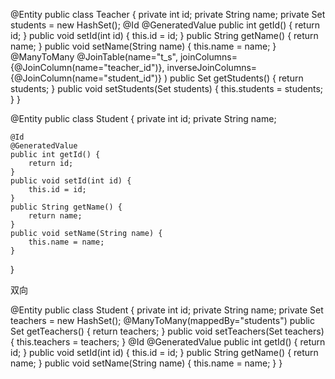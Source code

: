 @Entity
public class Teacher {
	private int id;
	private String name;
	private Set<Student> students = new HashSet<Student>();
	@Id
	@GeneratedValue
	public int getId() {
		return id;
	}
	public void setId(int id) {
		this.id = id;
	}
	public String getName() {
		return name;
	}
	public void setName(String name) {
		this.name = name;
	}
	@ManyToMany
	@JoinTable(name="t_s",
		joinColumns={@JoinColumn(name="teacher_id")},
		inverseJoinColumns={@JoinColumn(name="student_id")}
		)
	public Set<Student> getStudents() {
		return students;
	}
	public void setStudents(Set<Student> students) {
		this.students = students;
	}
}



@Entity
public class Student {
	private int id;
	private String name;

	@Id
	@GeneratedValue
	public int getId() {
		return id;
	}
	public void setId(int id) {
		this.id = id;
	}
	public String getName() {
		return name;
	}
	public void setName(String name) {
		this.name = name;
	}
}




双向

@Entity
public class Student {
	private int id;
	private String name;
	private Set<Teacher> teachers = new HashSet<Teacher>();
	@ManyToMany(mappedBy="students")
	public Set<Teacher> getTeachers() {
		return teachers;
	}
	public void setTeachers(Set<Teacher> teachers) {
		this.teachers = teachers;
	}
	@Id
	@GeneratedValue
	public int getId() {
		return id;
	}
	public void setId(int id) {
		this.id = id;
	}
	public String getName() {
		return name;
	}
	public void setName(String name) {
		this.name = name;
	}
}
